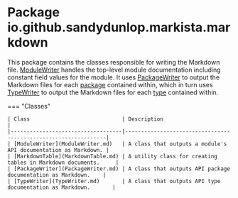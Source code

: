 # Package io.github.sandydunlop.markista.markdown


This package contains the classes responsible for writing the Markdown file.
[ModuleWriter](ModuleWriter.md) handles the top-level module documentation including constant
field values for the module. It uses [PackageWriter](PackageWriter.md) to output the Markdown
files for each [package](../model/PackageNode.md) 
contained within, which in turn uses [TypeWriter](TypeWriter.md) to output the Markdown 
files for each [type](../model/TypeNode.md) 
contained within.

=== "Classes"

    | Class                             | Description                                                    |
    |-----------------------------------|----------------------------------------------------------------|
    | [ModuleWriter](ModuleWriter.md)   | A class that outputs a module's API documentation as Markdown. |
    | [MarkdownTable](MarkdownTable.md) | A utility class for creating tables in Markdown documents.     |
    | [PackageWriter](PackageWriter.md) | A class that outputs API package documentation as Markdown.    |
    | [TypeWriter](TypeWriter.md)       | A class that outputs API type documentation as Markdown.       |
